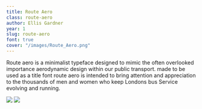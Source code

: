 ```yaml
---
title: Route Aero
class: route-aero
author: Ellis Gardner
year: 1
slug: route-aero
font: true
cover: "/images/Route_Aero.png"
---
```


Route aero is a minimalist typeface designed to mimic the often overlooked importance aerodynamic design within our public transport. made to be used as a title font route aero is intended to bring attention and appreciation to the thousands of men and women who keep Londons bus Service evolving and running.

![](/images/Route_Aero.png)
![](/images/Route_Aero.gif)
